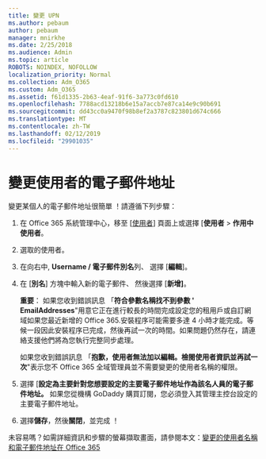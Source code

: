 ```yaml
---
title: 變更 UPN
ms.author: pebaum
author: pebaum
manager: mnirkhe
ms.date: 2/25/2018
ms.audience: Admin
ms.topic: article
ROBOTS: NOINDEX, NOFOLLOW
localization_priority: Normal
ms.collection: Adm_O365
ms.custom: Adm_O365
ms.assetid: f61d1335-2b63-4eaf-91f6-3a773c0fd610
ms.openlocfilehash: 7788acd13218b6e15a7accb7e87ca14e9c90b691
ms.sourcegitcommit: dd43cc0a9470f98b8ef2a3787c823801d674c666
ms.translationtype: MT
ms.contentlocale: zh-TW
ms.lasthandoff: 02/12/2019
ms.locfileid: "29901035"
---
```

# <a name="change-a-users-email-address"></a>變更使用者的電子郵件地址

變更某個人的電子郵件地址很簡單 ！請遵循下列步驟：
  
1. 在 Office 365 系統管理中心，移至 [[使用者](https://go.microsoft.com/fwlink/p/?linkid=834822)] 頁面上或選擇 [**使用者** \> **作用中使用者**。
    
2. 選取的使用者。
    
3. 在向右中, **Username / 電子郵件別名**列、 選擇 [**編輯**]。
    
4. 在 [**別名**] 方塊中輸入新的電子郵件、 然後選擇 [**新增]**。
    
    **重要**： 如果您收到錯誤訊息 「**符合參數名稱找不到參數 ' EmailAddresses**"用意它正在進行較長的時間完成設定您的租用戶或自訂網域如果您最近新增的 Office 365.安裝程序可能需要多達 4 小時才能完成。等候一段因此安裝程序已完成，然後再試一次的時間。如果問題仍然存在，請連絡支援他們將為您執行完整同步處理。
    
    如果您收到錯誤訊息 「**抱歉，使用者無法加以編輯。檢閱使用者資訊並再試一次**"表示您不 Office 365 全域管理員並不需要變更的使用者名稱的權限。
    
5. 選擇 [**設定為主要針對您想要設定的主要電子郵件地址作為該名人員的電子郵件地址。** 如果您從機構 GoDaddy 購買訂閱，您必須登入其管理主控台設定的主要電子郵件地址。 
    
6. 選擇**儲存**，然後**關閉**，並完成 ！
    
未容易嗎？如需詳細資訊和步驟的螢幕擷取畫面，請參閱本文：[變更的使用者名稱和電子郵件地址在 Office 365](https://support.office.com/article/Change-a-user-name-and-email-address-in-Office-365-fb5ac074-e203-4e1f-9843-b9d1a3e03297.aspx)
  

